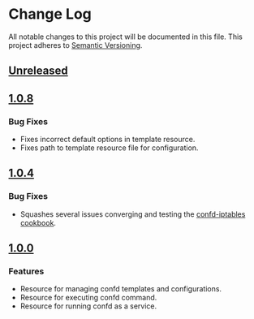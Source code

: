 # Change Log
All notable changes to this project will be documented in this file.
This project adheres to [Semantic Versioning](http://semver.org/).

## [Unreleased]

## [1.0.8]
### Bug Fixes
- Fixes incorrect default options in template resource.
- Fixes path to template resource file for configuration.

## [1.0.4]
### Bug Fixes
- Squashes several issues converging and testing the [confd-iptables cookbook][1].

## [1.0.0]
### Features
- Resource for managing confd templates and configurations.
- Resource for executing confd command.
- Resource for running confd as a service.

[Unreleased]: https://github.com/johnbellone/confd-cookbook/compare/v1.0.8...HEAD
[1.0.8]: https://github.com/johnbellone/confd-cookbook/compare/v1.0.8...HEAD
[1.0.4]: https://github.com/johnbellone/confd-cookbook/compare/v1.0.4...HEAD
[1.0.0]: https://github.com/johnbellone/confd-cookbook/compare/v1.0.0...HEAD
[1]: https://github.com/johnbellone/confd-iptables-cookbook
